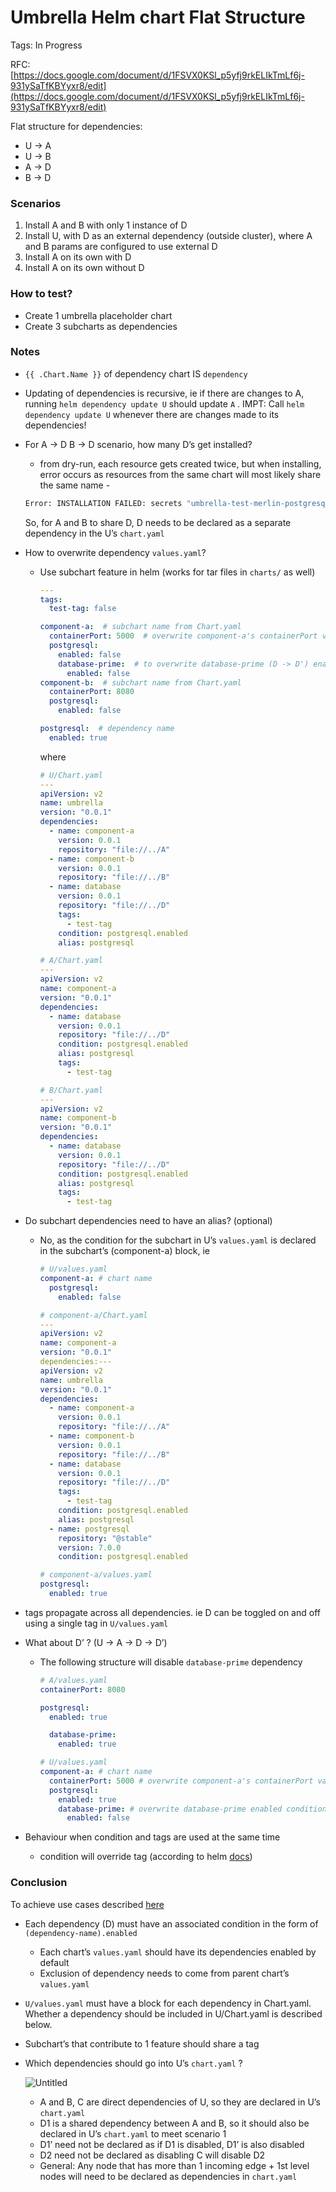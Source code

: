 # Umbrella Helm chart Flat Structure

Tags: In Progress

RFC: [https://docs.google.com/document/d/1FSVX0KSl_p5yfj9rkELIkTmLf6j-931ySaTfKBYyxr8/edit](https://docs.google.com/document/d/1FSVX0KSl_p5yfj9rkELIkTmLf6j-931ySaTfKBYyxr8/edit)

Flat structure for dependencies:

- U → A
- U → B
- A → D
- B → D

### Scenarios

1. Install A and B with only 1 instance of D
2. Install U, with D as an external dependency (outside cluster), where A and B params are configured to use external D
3. Install A on its own with D
4. Install A on its own without D


### How to test?

- Create 1 umbrella placeholder chart
- Create 3 subcharts as dependencies

### Notes

- `{{ .Chart.Name }}` of dependency chart IS `dependency`
- Updating of dependencies is recursive, ie if there are changes to A, running `helm dependency update U` should update `A` . IMPT:  Call `helm dependency update U` whenever there are changes made to its dependencies!
- For A → D B → D scenario, how many D’s get installed?
    - from dry-run, each resource gets created twice, but when installing, error occurs as resources from the same chart will most likely share the same name -
    
    ```bash
    Error: INSTALLATION FAILED: secrets "umbrella-test-merlin-postgresql" already exists
    ```
    
    So, for A and B to share D, D needs to be declared as a separate dependency in the U’s `chart.yaml`
    
- How to overwrite dependency `values.yaml`?
    - Use subchart feature in helm (works for tar files in `charts/` as well)
        
        ```yaml
        ---
        tags:
          test-tag: false
        
        component-a:  # subchart name from Chart.yaml
          containerPort: 5000  # overwrite component-a's containerPort value
          postgresql:
            enabled: false
            database-prime:  # to overwrite database-prime (D -> D') enabled condition
              enabled: false
        component-b:  # subchart name from Chart.yaml
          containerPort: 8080
          postgresql:
            enabled: false
        
        postgresql:  # dependency name
          enabled: true
        ```
        
        where
        
        ```yaml
        # U/Chart.yaml
        ---
        apiVersion: v2
        name: umbrella
        version: "0.0.1"
        dependencies:
          - name: component-a
            version: 0.0.1
            repository: "file://../A"
          - name: component-b
            version: 0.0.1
            repository: "file://../B"
          - name: database
            version: 0.0.1
            repository: "file://../D"
            tags:
              - test-tag
            condition: postgresql.enabled
            alias: postgresql
        
        # A/Chart.yaml
        ---
        apiVersion: v2
        name: component-a
        version: "0.0.1"
        dependencies:
          - name: database
            version: 0.0.1
            repository: "file://../D"
            condition: postgresql.enabled
            alias: postgresql
            tags:
              - test-tag
        
        # B/Chart.yaml
        ---
        apiVersion: v2
        name: component-b
        version: "0.0.1"
        dependencies:
          - name: database
            version: 0.0.1
            repository: "file://../D"
            condition: postgresql.enabled
            alias: postgresql
            tags:
              - test-tag
        ```
        
- Do subchart dependencies need to have an alias? (optional)
    - No, as the condition for the subchart in U’s `values.yaml` is declared in the subchart’s (component-a) block, ie
        
        ```yaml
        # U/values.yaml
        component-a: # chart name
          postgresql:
            enabled: false
        
        # component-a/Chart.yaml
        ---
        apiVersion: v2
        name: component-a
        version: "0.0.1"
        dependencies:---
        apiVersion: v2
        name: umbrella
        version: "0.0.1"
        dependencies:
          - name: component-a
            version: 0.0.1
            repository: "file://../A"
          - name: component-b
            version: 0.0.1
            repository: "file://../B"
          - name: database
            version: 0.0.1
            repository: "file://../D"
            tags:
              - test-tag
            condition: postgresql.enabled
            alias: postgresql
          - name: postgresql
            repository: "@stable"
            version: 7.0.0
            condition: postgresql.enabled
        
        # component-a/values.yaml
        postgresql:
          enabled: true
        
        ```
        
- tags propagate across all dependencies. ie D can be toggled on and off using a single tag in `U/values.yaml`
- What about D’ ? (U → A → D → D’)
    - The following structure will disable `database-prime` dependency
        
        ```yaml
        # A/values.yaml
        containerPort: 8080
        
        postgresql:
          enabled: true
        
          database-prime:
            enabled: true
        
        # U/values.yaml
        component-a: # chart name
          containerPort: 5000 # overwrite component-a's containerPort value
          postgresql:
            enabled: true
            database-prime: # overwrite database-prime enabled condition
              enabled: false
        ```
        
- Behaviour when condition and tags are used at the same time
    - condition will override tag (according to helm [docs](https://helm.sh/docs/topics/charts/#tags-and-condition-fields-in-dependencies))

### Conclusion

To achieve use cases described [here](#scenarios)

- Each dependency (D) must have an associated condition in the form of `(dependency-name).enabled`
    - Each chart’s `values.yaml` should have its dependencies enabled by default
    - Exclusion of dependency needs to come from parent chart’s `values.yaml`
- `U/values.yaml` must have a block for each dependency in Chart.yaml. Whether a dependency should be included in U/Chart.yaml is described below. 
- Subchart’s that contribute to 1 feature should share a tag

- Which dependencies should go into U’s `chart.yaml` ?
    
    ![Untitled](docs/images/Untitled.png)
    
    - A and B, C are direct dependencies of U, so they are declared in U’s `chart.yaml`
    - D1 is a shared dependency between A and B, so it should also be declared in U’s `chart.yaml` to meet scenario 1
    - D1’ need not be declared as if D1 is disabled, D1’ is also disabled
    - D2 need not be declared as disabling C will disable D2
    - General: Any node that has more than 1 incoming edge + 1st level nodes will need to be declared as dependencies in `chart.yaml`
